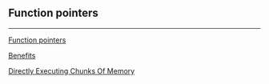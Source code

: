 ## Function pointers
---

[Function pointers](https://en.wikipedia.org/wiki/Function_pointer)

[Benefits](https://www.quora.com/What-are-the-advantages-of-function-pointers-in-C)

[Directly Executing Chunks Of Memory](https://hackaday.com/2018/05/02/directly-executing-chunks-of-memory-function-pointers-in-c/)

